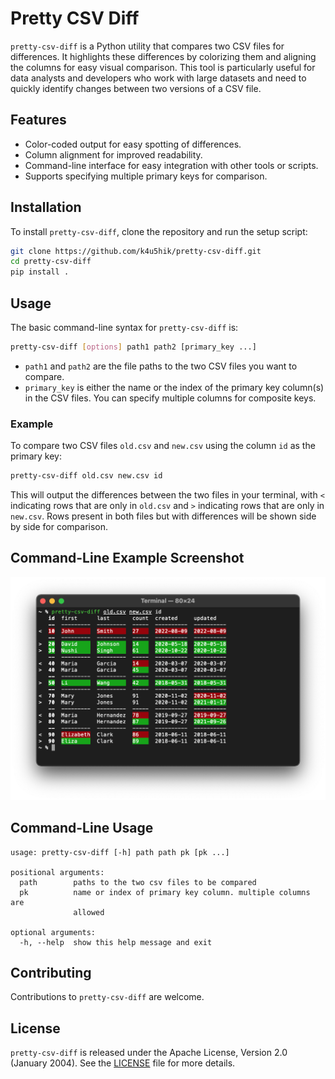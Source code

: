 # Pretty CSV Diff

`pretty-csv-diff` is a Python utility that compares two CSV files for differences. It highlights these differences by colorizing them and aligning the columns for easy visual comparison. This tool is particularly useful for data analysts and developers who work with large datasets and need to quickly identify changes between two versions of a CSV file.

## Features

- Color-coded output for easy spotting of differences.
- Column alignment for improved readability.
- Command-line interface for easy integration with other tools or scripts.
- Supports specifying multiple primary keys for comparison.

## Installation

To install `pretty-csv-diff`, clone the repository and run the setup script:

```bash
git clone https://github.com/k4u5hik/pretty-csv-diff.git
cd pretty-csv-diff
pip install .
```

## Usage

The basic command-line syntax for `pretty-csv-diff` is:

```bash
pretty-csv-diff [options] path1 path2 [primary_key ...]
```

- `path1` and `path2` are the file paths to the two CSV files you want to compare.
- `primary_key` is either the name or the index of the primary key column(s) in the CSV files. You can specify multiple columns for composite keys.

### Example

To compare two CSV files `old.csv` and `new.csv` using the column `id` as the primary key:

```bash
pretty-csv-diff old.csv new.csv id
```

This will output the differences between the two files in your terminal, with `<` indicating rows that are only in `old.csv` and `>` indicating rows that are only in `new.csv`. Rows present in both files but with differences will be shown side by side for comparison.

## Command-Line Example Screenshot

![](screenshot.png)


## Command-Line Usage

```
usage: pretty-csv-diff [-h] path path pk [pk ...]

positional arguments:
  path        paths to the two csv files to be compared
  pk          name or index of primary key column. multiple columns are
              allowed

optional arguments:
  -h, --help  show this help message and exit
```

## Contributing

Contributions to `pretty-csv-diff` are welcome.

## License

`pretty-csv-diff` is released under the Apache License, Version 2.0 (January 2004). See the [LICENSE]([https://link-to-your-license](https://www.apache.org/licenses/LICENSE-2.0)https://www.apache.org/licenses/LICENSE-2.0) file for more details.

